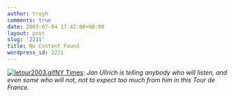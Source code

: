 ```yaml
---
author: troyh
comments: true
date: 2003-07-04 17:42:08+00:00
layout: post
slug: '2211'
title: No Content Found
wordpress_id: 2211
---
```


[![letour2003.gif](http://www.troyandgay.com/archives/letour2003.gif)](http://letour.fr/)[NY Times](http://www.nytimes.com/2003/07/04/sports/othersports/04CND-TOUR.html?ex=1372737600&en=c8dc95569bcc671a&ei=5007&partner=USERLAND): _Jan Ullrich is telling anybody who will listen, and even some who will not, not to expect too much from him in this Tour de France._
